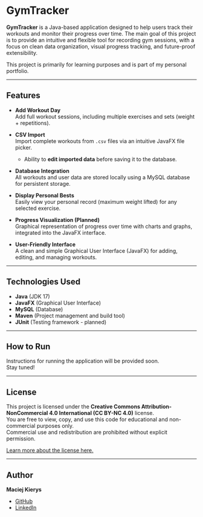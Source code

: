 # GymTracker

**GymTracker** is a Java-based application designed to help users track their workouts and monitor their progress over time. The main goal of this project is to provide an intuitive and flexible tool for recording gym sessions, with a focus on clean data organization, visual progress tracking, and future-proof extensibility.

This project is primarily for learning purposes and is part of my personal portfolio.

---

## Features

- **Add Workout Day**  
  Add full workout sessions, including multiple exercises and sets (weight + repetitions).

- **CSV Import**  
  Import complete workouts from `.csv` files via an intuitive JavaFX file picker.
  - Ability to **edit imported data** before saving it to the database.

- **Database Integration**  
  All workouts and user data are stored locally using a MySQL database for persistent storage.

- **Display Personal Bests**  
  Easily view your personal record (maximum weight lifted) for any selected exercise.

- **Progress Visualization (Planned)**  
  Graphical representation of progress over time with charts and graphs, integrated into the JavaFX interface.

- **User-Friendly Interface**  
  A clean and simple Graphical User Interface (JavaFX) for adding, editing, and managing workouts.

---

## Technologies Used

- **Java** (JDK 17)
- **JavaFX** (Graphical User Interface)
- **MySQL** (Database)
- **Maven** (Project management and build tool)
- **JUnit** (Testing framework - planned)

---

## How to Run

Instructions for running the application will be provided soon.  
Stay tuned!

---

## License

This project is licensed under the **Creative Commons Attribution-NonCommercial 4.0 International (CC BY-NC 4.0)** license.  
You are free to view, copy, and use this code for educational and non-commercial purposes only.  
Commercial use and redistribution are prohibited without explicit permission.

[Learn more about the license here.](https://creativecommons.org/licenses/by-nc/4.0/)

---

## Author
**Maciej Kierys**

- [GitHub](https://github.com/matafiks)
- [LinkedIn](https://www.linkedin.com/in/maciej-kierys-1b1b90243/)
